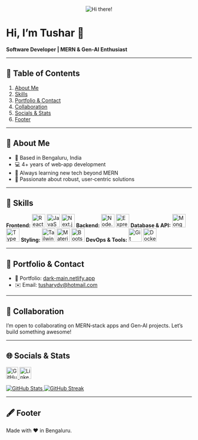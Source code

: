 <!-- Banner GIF -->
<p align="center">
  <img src="https://user-images.githubusercontent.com/18350557/176309783-0785949b-9127-417c-8b55-ab5a4333674e.gif" alt="Hi there!" />
</p>

# Hi, I’m Tushar 👋  
**Software Developer | MERN & Gen‑AI Enthusiast**

---

## 📑 Table of Contents  
1. [About Me](#-about-me)  
2. [Skills](#-skills)  
3. [Portfolio & Contact](#-portfolio--contact)  
4. [Collaboration](#-collaboration)  
5. [Socials & Stats](#-socials--stats)  
6. [Footer](#-footer)  

---

## 🌟 About Me  
- 🔭 Based in Bengaluru, India  
- 💻 4+ years of web‑app development  
- 🌱 Always learning new tech beyond MERN  
- 🎯 Passionate about robust, user‑centric solutions  

---

## 💪 Skills  
<p align="left">
  <!-- Frontend -->
  <strong>Frontend:</strong>
  <a href="https://reactjs.org/"><img src="https://raw.githubusercontent.com/danielcranney/readme-generator/main/public/icons/skills/react-colored.svg" width="36" alt="React" /></a>
  <a href="https://developer.mozilla.org/en-US/docs/Web/JavaScript"><img src="https://raw.githubusercontent.com/danielcranney/readme-generator/main/public/icons/skills/javascript-colored.svg" width="36" alt="JavaScript" /></a>
  <a href="https://nextjs.org/"><img src="https://raw.githubusercontent.com/danielcranney/readme-generator/main/public/icons/skills/nextjs-colored.svg" width="36" alt="Next.js" /></a>
  <!-- Backend -->
  <strong>Backend:</strong>
  <a href="https://nodejs.org/"><img src="https://raw.githubusercontent.com/danielcranney/readme-generator/main/public/icons/skills/nodejs-colored.svg" width="36" alt="Node.js" /></a>
  <a href="https://expressjs.com/"><img src="https://raw.githubusercontent.com/danielcranney/readme-generator/main/public/icons/skills/express-colored.svg" width="36" alt="Express" /></a>
  <!-- Database & API -->
  <strong>Database & API:</strong>
  <a href="https://www.mongodb.com/"><img src="https://raw.githubusercontent.com/danielcranney/readme-generator/main/public/icons/skills/mongodb-colored.svg" width="36" alt="MongoDB" /></a>
  <a href="https://www.typescriptlang.org/"><img src="https://raw.githubusercontent.com/danielcranney/readme-generator/main/public/icons/skills/typescript-colored.svg" width="36" alt="TypeScript" /></a>
  <!-- Styling -->
  <strong>Styling:</strong>
  <a href="https://tailwindcss.com/"><img src="https://raw.githubusercontent.com/danielcranney/readme-generator/main/public/icons/skills/tailwindcss-colored.svg" width="36" alt="Tailwind CSS" /></a>
  <a href="https://mui.com/"><img src="https://raw.githubusercontent.com/danielcranney/readme-generator/main/public/icons/skills/materialui-colored.svg" width="36" alt="Material UI" /></a>
  <a href="https://getbootstrap.com/"><img src="https://raw.githubusercontent.com/danielcranney/readme-generator/main/public/icons/skills/bootstrap-colored.svg" width="36" alt="Bootstrap" /></a>
  <!-- DevOps & Tools -->
  <strong>DevOps & Tools:</strong>
  <a href="https://git-scm.com/"><img src="https://raw.githubusercontent.com/danielcranney/readme-generator/main/public/icons/skills/git-colored.svg" width="36" alt="Git" /></a>
  <a href="https://www.docker.com/"><img src="https://raw.githubusercontent.com/danielcranney/readme-generator/main/public/icons/skills/docker-colored.svg" width="36" alt="Docker" /></a>
</p>

---

## 🚀 Portfolio & Contact  
- 🔗 Portfolio: [dark-main.netlify.app](http://dark-main.netlify.app/)  
- ✉️ Email: [tusharydv@hotmail.com](mailto:tusharydv@hotmail.com)  

---

## 🤝 Collaboration  
I’m open to collaborating on MERN‑stack apps and Gen‑AI projects. Let’s build something awesome!

---

## 🌐 Socials & Stats  
<p align="left">
  <a href="https://github.com/tusharyadav21" target="_blank">
    <img src="https://raw.githubusercontent.com/danielcranney/readme-generator/main/public/icons/socials/github.svg" width="32" alt="GitHub" />
  </a>
  <a href="https://linkedin.com/in/tusharyadav21" target="_blank">
    <img src="https://raw.githubusercontent.com/danielcranney/readme-generator/main/public/icons/socials/linkedin.svg" width="32" alt="LinkedIn" />
  </a>
</p>

<p align="left">
  <a href="https://github.com/tusharyadav21">
    <img src="https://github-readme-stats.vercel.app/api?username=tusharyadav21&show_icons=true&theme=dark" alt="GitHub Stats" />
  </a>
  <a href="https://github.com/tusharyadav21">
    <img src="https://github-readme-streak-stats.herokuapp.com/?user=tusharyadav21&theme=dark" alt="GitHub Streak" />
  </a>
</p>

---

## 🖋️ Footer  
Made with ❤️ in Bengaluru.  
